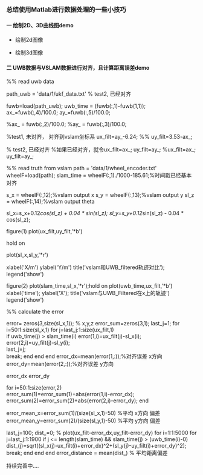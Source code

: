 ### 总结使用Matlab进行数据处理的一些小技巧

#### 一  绘制2D、3D曲线图demo

- 绘制2d图像

  

- 绘制3d图像

  

#### 二 UWB数据与VSLAM数据进行对齐，且计算距离误差demo

%% read uwb data


path_uwb = 'data/1/ukf_data.txt'  % test2, 已经对齐


fuwb=load(path_uwb);
uwb_time = (fuwb(:,1)-fuwb(1,1));
ax_=fuwb(:,4)/100.0;
ay_=fuwb(:,5)/100.0;

%ax_ = fuwb(:,2)/100.0;
%ay_ = fuwb(:,3)/100.0;

%test1, 未对齐， 对齐到vslam坐标系
 ux_filt=ay_-6.24; %% 
 uy_filt=3.53-ax_;

% test2, 已经对齐
%如果已经对齐，就令ux_filt=ax_; uy_filt=ay_;
%ux_filt=ax_; uy_filt=ay_;



%% read truth from vslam
path = 'data/1/wheel_encoder.txt'
wheelF=load(path);
slam_time = wheelF(:,1)./1000-185.61;%时间戳已经基本对齐

s_x = wheelF(:,12);%vslam output x
s_y = wheelF(:,13);%vslam output y
sl_z = wheelF(:,14);%vslam output theta

sl_x=s_x+0.12*cos(sl_z) + 0.04 * sin(sl_z);
sl_y=s_y+0.12*sin(sl_z) - 0.04 * cos(sl_z);

figure(1)
plot(ux_filt,uy_filt,'*b')

hold on

plot(sl_x,sl_y,'*r')

xlabel('X/m')
ylabel('Y/m')
title('vslam和UWB_filtered轨迹对比');
legend('show')


figure(2)
plot(slam_time,sl_x,'*r');hold on
plot(uwb_time,ux_filt,'*b')
xlabel('time');
ylabel('X');
title('vslam与UWB_Filtered在x上的轨迹')
legend('show')

%% calculate the error

error= zeros(3,size(sl_x,1)); % x,y,z
error_sum=zeros(3,1);
last_j=1;
for i=50:1:size(sl_x,1)
    for j=last_j:1:size(ux_filt,1)  
        if uwb_time(j) > slam_time(i)
            error(1,i)=ux_filt(j)-sl_x(i);   
            error(2,i)=uy_filt(j)-sl_y(i);             
            last_j=j;        
            break;
        end
    end
end
error_dx=mean(error(1,:));%对齐误差 x方向
error_dy=mean(error(2,:));%对齐误差 y方向

error_dx
error_dy


for i=50:1:size(error,2)         
    error_sum(1)=error_sum(1)+abs(error(1,i)-error_dx);
    error_sum(2)=error_sum(2)+abs(error(2,i)-error_dy);
end

error_mean_x=error_sum(1)/(size(sl_x,1)-50) %平均 x方向 偏差
error_mean_y=error_sum(2)/(size(sl_y,1)-50) %平均 y方向 偏差



last_j=100;
dist_=0;
% plot(ux_filt-error_dx,uy_filt-error_dy)
for i=1:1:5000
    for j=last_j:1:1900
        if  j <= length(slam_time) && slam_time(j) > (uwb_time(i)-0)
            dist_(j)=sqrt((sl_x(j)-ux_filt(i)+error_dx)^2+(sl_y(j)-uy_filt(i)+error_dy)^2);
            break;
        end
    end
end
error_distance = mean(dist_) % 平均距离偏差



持续完善中....